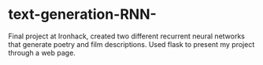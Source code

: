 # text-generation-RNN-
Final project at Ironhack, created two different recurrent neural networks that generate poetry and film descriptions. Used flask to present my project through a web page.
